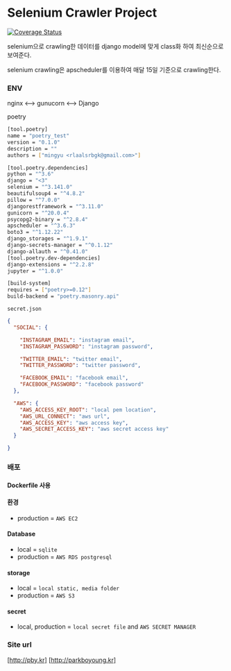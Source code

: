 # Selenium Crawler Project

[![Coverage Status](https://coveralls.io/repos/github/HiFaMi/selenium_crawler/badge.svg?branch=master)](https://coveralls.io/github/HiFaMi/selenium_crawler?branch=master)

selenium으로 crawling한 데이터를 django model에 맞게 class화 하여
최신순으로 보여준다.

selenium crawling은 apscheduler를 이용하여 매달 15일 기준으로 crawling한다.
### ENV

nginx <--> gunucorn <--> Django

poetry
```bash
[tool.poetry]
name = "poetry_test"
version = "0.1.0"
description = ""
authors = ["mingyu <rlaalsrbgk@gmail.com>"]

[tool.poetry.dependencies]
python = "^3.6"
django = "<3"
selenium = "^3.141.0"
beautifulsoup4 = "^4.8.2"
pillow = "^7.0.0"
djangorestframework = "^3.11.0"
gunicorn = "^20.0.4"
psycopg2-binary = "^2.8.4"
apscheduler = "^3.6.3"
boto3 = "^1.12.22"
django_storages = "^1.9.1"
django-secrets-manager = "^0.1.12"
django-allauth = "^0.41.0"
[tool.poetry.dev-dependencies]
django-extensions = "^2.2.8"
jupyter = "^1.0.0"

[build-system]
requires = ["poetry>=0.12"]
build-backend = "poetry.masonry.api"
```


`secret.json`

```json
{
  "SOCIAL": {

    "INSTAGRAM_EMAIL": "instagram email",
    "INSTAGRAM_PASSWORD": "instagram password",

    "TWITTER_EMAIL": "twitter email",
    "TWITTER_PASSWORD": "twitter password",

    "FACEBOOK_EMAIL": "facebook email",
    "FACEBOOK_PASSWORD": "facebook password"
  },

  "AWS": {
    "AWS_ACCESS_KEY_ROOT": "local pem location",
    "AWS_URL_CONNECT": "aws url",
    "AWS_ACCESS_KEY": "aws access key",
    "AWS_SECRET_ACCESS_KEY": "aws secret access key"
  }

}
```

### 배포
#### Dockerfile 사용

#### 환경
- production = `AWS EC2`

#### Database
- local = `sqlite`
- production = `AWS RDS postgresql`

#### storage
- local = `local static, media folder`
- production = `AWS S3`

#### secret
- local, production = `local secret file` and `AWS SECRET MANAGER`

### Site url
<!--### Site url-->
[http://pby.kr]
[http://parkboyoung.kr]

